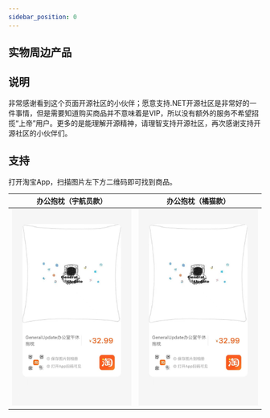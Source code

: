 ```yaml
---
sidebar_position: 0
---
```


## 实物周边产品

## 说明

非常感谢看到这个页面开源社区的小伙伴；愿意支持.NET开源社区是非常好的一件事情，但是需要知道购买商品并不意味着是VIP，所以没有额外的服务不希望招揽“上帝”用户。更多的是能理解开源精神，请理智支持开源社区，再次感谢支持开源社区的小伙伴们。



## 支持

打开淘宝App，扫描图片左下方二维码即可找到商品。

| 办公抱枕（宇航员款）  | 办公抱枕（橘猫款）    |
| --------------------- | --------------------- |
| ![](imgs\baozhen.jpg) | ![](imgs\baozhen.jpg) |